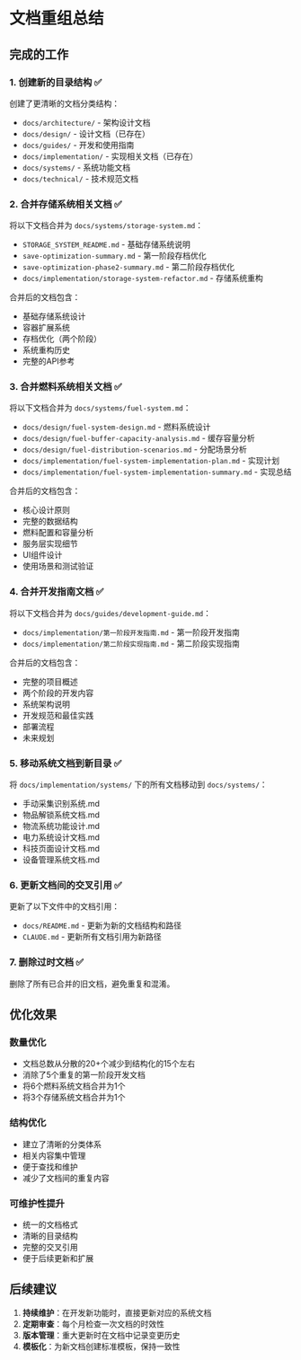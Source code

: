 # 文档重组总结

## 完成的工作

### 1. 创建新的目录结构 ✅

创建了更清晰的文档分类结构：

- `docs/architecture/` - 架构设计文档
- `docs/design/` - 设计文档（已存在）
- `docs/guides/` - 开发和使用指南
- `docs/implementation/` - 实现相关文档（已存在）
- `docs/systems/` - 系统功能文档
- `docs/technical/` - 技术规范文档

### 2. 合并存储系统相关文档 ✅

将以下文档合并为 `docs/systems/storage-system.md`：

- `STORAGE_SYSTEM_README.md` - 基础存储系统说明
- `save-optimization-summary.md` - 第一阶段存档优化
- `save-optimization-phase2-summary.md` - 第二阶段存档优化
- `docs/implementation/storage-system-refactor.md` - 存储系统重构

合并后的文档包含：

- 基础存储系统设计
- 容器扩展系统
- 存档优化（两个阶段）
- 系统重构历史
- 完整的API参考

### 3. 合并燃料系统相关文档 ✅

将以下文档合并为 `docs/systems/fuel-system.md`：

- `docs/design/fuel-system-design.md` - 燃料系统设计
- `docs/design/fuel-buffer-capacity-analysis.md` - 缓存容量分析
- `docs/design/fuel-distribution-scenarios.md` - 分配场景分析
- `docs/implementation/fuel-system-implementation-plan.md` - 实现计划
- `docs/implementation/fuel-system-implementation-summary.md` - 实现总结

合并后的文档包含：

- 核心设计原则
- 完整的数据结构
- 燃料配置和容量分析
- 服务层实现细节
- UI组件设计
- 使用场景和测试验证

### 4. 合并开发指南文档 ✅

将以下文档合并为 `docs/guides/development-guide.md`：

- `docs/implementation/第一阶段开发指南.md` - 第一阶段开发指南
- `docs/implementation/第二阶段实现指南.md` - 第二阶段实现指南

合并后的文档包含：

- 完整的项目概述
- 两个阶段的开发内容
- 系统架构说明
- 开发规范和最佳实践
- 部署流程
- 未来规划

### 5. 移动系统文档到新目录 ✅

将 `docs/implementation/systems/` 下的所有文档移动到 `docs/systems/`：

- 手动采集识别系统.md
- 物品解锁系统文档.md
- 物流系统功能设计.md
- 电力系统设计文档.md
- 科技页面设计文档.md
- 设备管理系统文档.md

### 6. 更新文档间的交叉引用 ✅

更新了以下文件中的文档引用：

- `docs/README.md` - 更新为新的文档结构和路径
- `CLAUDE.md` - 更新所有文档引用为新路径

### 7. 删除过时文档 ✅

删除了所有已合并的旧文档，避免重复和混淆。

## 优化效果

### 数量优化

- 文档总数从分散的20+个减少到结构化的15个左右
- 消除了5个重复的第一阶段开发文档
- 将6个燃料系统文档合并为1个
- 将3个存储系统文档合并为1个

### 结构优化

- 建立了清晰的分类体系
- 相关内容集中管理
- 便于查找和维护
- 减少了文档间的重复内容

### 可维护性提升

- 统一的文档格式
- 清晰的目录结构
- 完整的交叉引用
- 便于后续更新和扩展

## 后续建议

1. **持续维护**：在开发新功能时，直接更新对应的系统文档
2. **定期审查**：每个月检查一次文档的时效性
3. **版本管理**：重大更新时在文档中记录变更历史
4. **模板化**：为新文档创建标准模板，保持一致性
